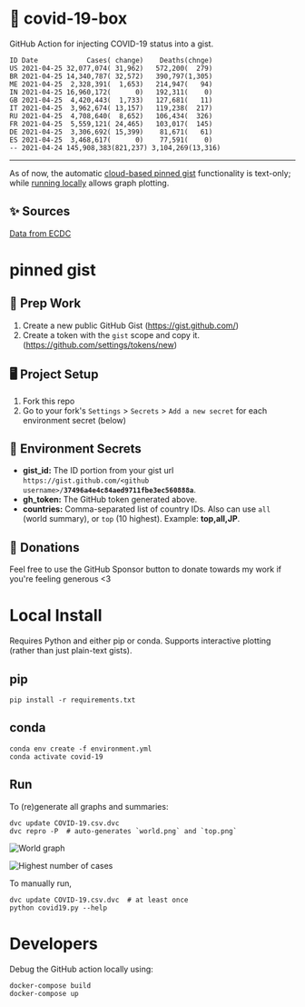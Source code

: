 # 🏥 covid-19-box

GitHub Action for injecting COVID-19 status into a gist.

```
ID Date            Cases( change)    Deaths(chnge)
US 2021-04-25 32,077,074( 31,962)   572,200(  279)
BR 2021-04-25 14,340,787( 32,572)   390,797(1,305)
ME 2021-04-25  2,328,391(  1,653)   214,947(   94)
IN 2021-04-25 16,960,172(      0)   192,311(    0)
GB 2021-04-25  4,420,443(  1,733)   127,681(   11)
IT 2021-04-25  3,962,674( 13,157)   119,238(  217)
RU 2021-04-25  4,708,640(  8,652)   106,434(  326)
FR 2021-04-25  5,559,121( 24,465)   103,017(  145)
DE 2021-04-25  3,306,692( 15,399)    81,671(   61)
ES 2021-04-25  3,468,617(      0)    77,591(    0)
-- 2021-04-24 145,908,383(821,237) 3,104,269(13,316)
```

---

As of now, the automatic [cloud-based pinned gist](#pinned-gist) functionality is text-only;
while [running locally](#local-install) allows graph plotting.

## ✨ Sources

[Data from ECDC](https://www.ecdc.europa.eu/en/publications-data/download-todays-data-geographic-distribution-covid-19-cases-worldwide)

# pinned gist

## 🎒 Prep Work
1. Create a new public GitHub Gist (https://gist.github.com/)
1. Create a token with the `gist` scope and copy it. (https://github.com/settings/tokens/new)

## 🖥 Project Setup
1. Fork this repo
1. Go to your fork's `Settings` > `Secrets` > `Add a new secret` for each environment secret (below)

## 🤫 Environment Secrets
- **gist_id:** The ID portion from your gist url `https://gist.github.com/<github username>/`**`37496a4e4c84aed9711fbe3ec560888a`**.
- **gh_token:** The GitHub token generated above.
- **countries:** Comma-separated list of country IDs. Also can use `all` (world summary), or `top` (10 highest). Example: **top,all,JP**.

## 💸 Donations

Feel free to use the GitHub Sponsor button to donate towards my work if you're feeling generous <3

# Local Install

Requires Python and either pip or conda. Supports interactive plotting (rather than just plain-text gists).

## pip

```
pip install -r requirements.txt
```

## conda

```
conda env create -f environment.yml
conda activate covid-19
```

## Run

To (re)generate all graphs and summaries:

```
dvc update COVID-19.csv.dvc
dvc repro -P  # auto-generates `world.png` and `top.png`
```

![World graph](world.png)

![Highest number of cases](top.png)

To manually run,

```
dvc update COVID-19.csv.dvc  # at least once
python covid19.py --help
```

# Developers

Debug the GitHub action locally using:

```
docker-compose build
docker-compose up
```
